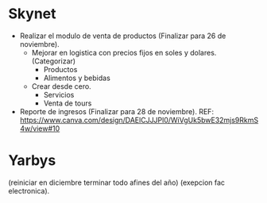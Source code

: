 # Skynet
* Realizar el modulo de venta de productos (Finalizar para 26 de noviembre).
    * Mejorar en logistica con precios fijos en soles y dolares. (Categorizar)
        - Productos
        - Alimentos y bebidas
    * Crear desde cero.
        - Servicios
        - Venta de tours
* Reporte de ingresos (Finalizar para 28 de noviembre).
REF: https://www.canva.com/design/DAElCJJJPl0/WiVgUk5bwE32mjs9RkmS4w/view#10




# Yarbys
(reiniciar en diciembre terminar todo afines del año) (exepcion fac electronica).